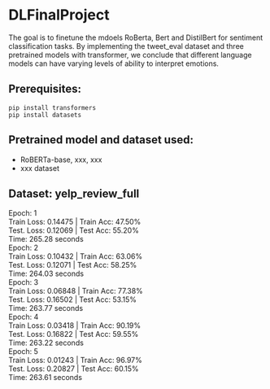 # DLFinalProject
The goal is to finetune the mdoels RoBerta, Bert and DistilBert for sentiment classification tasks. By implementing the tweet_eval dataset and three pretrained models with transformer, we conclude that different language models can have varying levels of ability to interpret emotions.

## Prerequisites:
```
pip install transformers
pip install datasets
```

## Pretrained model and dataset used:
* RoBERTa-base, xxx, xxx
* xxx dataset


## Dataset: yelp_review_full
Epoch:  1<br>
        Train Loss: 0.14475 | Train Acc: 47.50%<br>
        Test. Loss: 0.12069 |  Test Acc: 55.20%<br>
        Time: 265.28 seconds<br>
Epoch:  2<br>
        Train Loss: 0.10432 | Train Acc: 63.06%<br>
        Test. Loss: 0.12071 |  Test Acc: 58.25%<br>
        Time: 264.03 seconds<br>
Epoch:  3<br>
        Train Loss: 0.06848 | Train Acc: 77.38%<br>
        Test. Loss: 0.16502 |  Test Acc: 53.15%<br>
        Time: 263.77 seconds<br>
Epoch:  4<br>
        Train Loss: 0.03418 | Train Acc: 90.19%<br>
        Test. Loss: 0.16822 |  Test Acc: 59.55%<br>
        Time: 263.22 seconds<br>
Epoch:  5<br>
        Train Loss: 0.01243 | Train Acc: 96.97%<br>
        Test. Loss: 0.20827 |  Test Acc: 60.15%<br>
        Time: 263.61 seconds<br>

